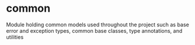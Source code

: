 # common

Module holding common models used throughout the project such as base error and exception types, common base classes, 
type annotations, and utilities